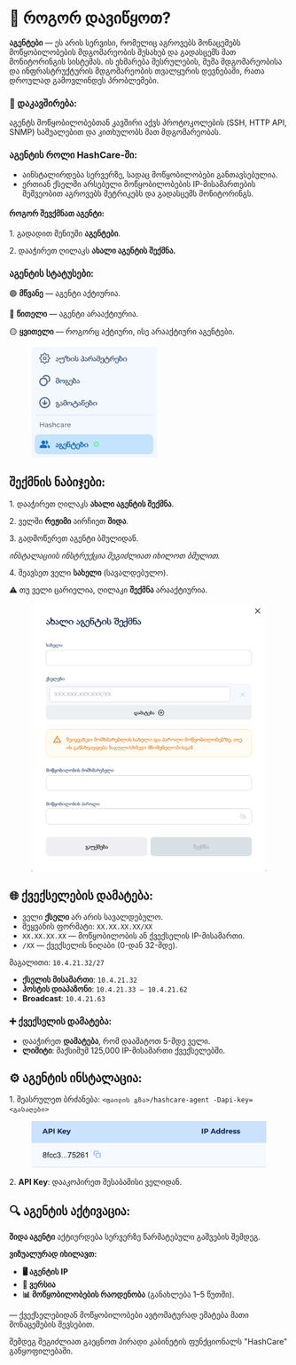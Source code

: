 # 🌟 როგორ დავიწყოთ?

**აგენტები** — ეს არის სერვისი, რომელიც აგროვებს მონაცემებს მოწყობილობების მდგომარეობის შესახებ და გადასცემს მათ მონიტორინგის სისტემას. ის ეხმარება შესრულების, მუშა მდგომარეობისა და ინფრასტრუქტურის მდგომარეობის თვალყურის დევნებაში, რათა დროულად გამოვლინდეს პრობლემები.

### **🔗 დაკავშირება:**

აგენტს მოწყობილობებთან კავშირი აქვს პროტოკოლების (SSH, HTTP API, SNMP) საშუალებით და კითხულობს მათ მდგომარეობას.

### **აგენტის როლი HashCare-ში:**

* &#x20;აინსტალირდება სერვერზე, სადაც მოწყობილობები განთავსებულია.
* ერთიან ქსელში არსებული მოწყობილობების IP-მისამართების მეშვეობით აგროვებს მეტრიკებს და გადასცემს მონიტორინგს.

#### **როგორ შევქმნათ აგენტი:**

1\. გადადით მენიუში **აგენტები**.

2\. დააჭირეთ ღილაკს **ახალი აგენტის შექმნა.**

### **აგენტის სტატუსები:**

🟢 **მწვანე** — აგენტი აქტიურია.

🔴 **წითელი** — აგენტი არააქტიურია.

🟡 **ყვითელი** — როგორც აქტიური, ისე არააქტიური აგენტები.

<figure><img src="../.gitbook/assets/image (33).png" alt=""><figcaption></figcaption></figure>

## **შექმნის ნაბიჯები:**

1\. დააჭირეთ ღილაკს **ახალი აგენტის შექმნა**.

2\. ველში **რეჟიმი** აირჩიეთ **შიდა**.

3\. გადმოწერეთ აგენტი ბმულიდან.

_ინსტალაციის ინსტრუქცია შეგიძლიათ იხილოთ ბმულით._

4\. შეავსეთ ველი **სახელი** (სავალდებულო).

⚠️ თუ ველი ცარიელია, ღილაკი **შექმნა** არააქტიურია.

<figure><img src="../.gitbook/assets/image (34).png" alt="" width="446"><figcaption></figcaption></figure>

## **🌐 ქვექსელების დამატება:**

* ველი **ქსელი** არ არის სავალდებულო.
* შეყვანის ფორმატი: `XX.XX.XX.XX/XX`
* `XX.XX.XX.XX` — მოწყობილობის ან ქვექსელის IP-მისამართი.
* &#x20;`/XX` — ქვექსელის ნიღაბი (0-დან 32-მდე).

მაგალითი: `10.4.21.32/27`

* &#x20;**ქსელის მისამართი**: `10.4.21.32`
* &#x20;**ჰოსტის დიაპაზონი**: `10.4.21.33 – 10.4.21.62`
* &#x20;**Broadcast**: `10.4.21.63`

### **➕ ქვექსელის დამატება:**

* დააჭირეთ **დამატება**, რომ დაამატოთ 5-მდე ველი.
* **ლიმიტი**: მაქსიმუმ 125,000 IP-მისამართი ქვექსელებში.

## **⚙️ აგენტის ინსტალაცია:**

1\. შეასრულეთ ბრძანება: `<ფაილის გზა>/hashcare-agent -Dapi-key=<გასაღები>`

<figure><img src="../.gitbook/assets/Снимок экрана 2025-01-13 в 15.17.22.png" alt=""><figcaption></figcaption></figure>

2\. **API Key**: დააკოპირეთ შესაბამისი ველიდან.

## 🔍 აგენტის აქტივაცია:

**შიდა აგენტი** აქტიურდება სერვერზე წარმატებული გაშვების შემდეგ.

**ვიზუალურად იხილავთ:**

* **🖥️ აგენტის IP**
* **📜 ვერსია**
* **📊 მოწყობილობების რაოდენობა** (განახლება 1–5 წუთში).

— ქვექსელებიდან მოწყობილობები ავტომატურად ემატება მათი მონაცემების შევსებით.

შემდეგ შეგიძლიათ გაეცნოთ პირადი კაბინეტის ფუნქციონალს "HashCare" განყოფილებაში.
